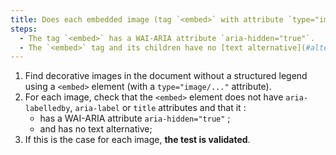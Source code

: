 ```yaml
---
title: Does each embedded image (tag `<embed>` with attribute `type="image/..."`) [decorative image](#image-de-decoration), without [legend](#legende-d-image), meet these conditions?
steps:
  - The tag `<embed>` has a WAI-ARIA attribute `aria-hidden="true"`.
  - The `<embed>` tag and its children have no [text alternative](#alternative-text-image).
---
```


1. Find decorative images in the document without a structured legend using a `<embed>` element (with a `type="image/..."` attribute).
2. For each image, check that the `<embed>` element does not have `aria-labelledby`, `aria-label` or `title` attributes and that it :
   - has a WAI-ARIA attribute `aria-hidden="true"` ;
   - and has no text alternative;
3. If this is the case for each image, **the test is validated**.
